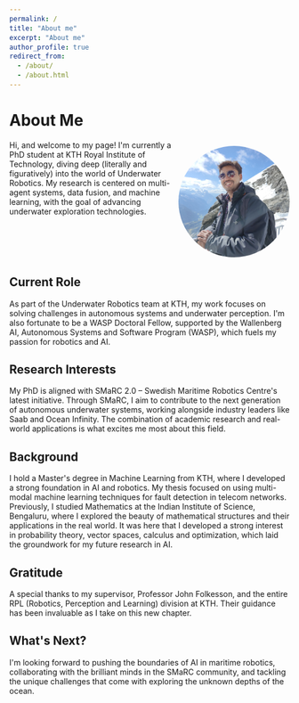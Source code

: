 ```yaml
---
permalink: /
title: "About me"
excerpt: "About me"
author_profile: true
redirect_from: 
  - /about/
  - /about.html
---
```


# About Me

<div style="display: flex; align-items: flex-start;">
  <div style="flex: 1;">
    Hi, and welcome to my page! I'm currently a PhD student at KTH Royal Institute of Technology, diving deep (literally and figuratively) into the world of Underwater Robotics. My research is centered on multi-agent systems, data fusion, and machine learning, with the goal of advancing underwater exploration technologies.
  </div>
  <div style="flex-shrink: 0; margin-left: 0px;">
    <img src="../images/alps_crop.jpg" alt="Profile Picture" width="200" height="200" style="border-radius: 50%; margin-top: 10px;">
  </div>
</div>

## Current Role

As part of the Underwater Robotics team at KTH, my work focuses on solving challenges in autonomous systems and underwater perception. I'm also fortunate to be a WASP Doctoral Fellow, supported by the Wallenberg AI, Autonomous Systems and Software Program (WASP), which fuels my passion for robotics and AI.

## Research Interests

My PhD is aligned with SMaRC 2.0 – Swedish Maritime Robotics Centre's latest initiative. Through SMaRC, I aim to contribute to the next generation of autonomous underwater systems, working alongside industry leaders like Saab and Ocean Infinity. The combination of academic research and real-world applications is what excites me most about this field.

## Background
I hold a Master's degree in Machine Learning from KTH, where I developed a strong foundation in AI and robotics. My thesis focused on using multi-modal machine learning techniques for fault detection in telecom networks. Previously, I studied Mathematics at the Indian Institute of Science, Bengaluru, where I explored the beauty of mathematical structures and their applications in the real world. It was here that I developed a strong interest in probability theory, vector spaces, calculus and optimization, which laid the groundwork for my future research in AI.

## Gratitude

A special thanks to my supervisor, Professor John Folkesson, and the entire RPL (Robotics, Perception and Learning) division at KTH. Their guidance has been invaluable as I take on this new chapter.

## What's Next?

I'm looking forward to pushing the boundaries of AI in maritime robotics, collaborating with the brilliant minds in the SMaRC community, and tackling the unique challenges that come with exploring the unknown depths of the ocean.
